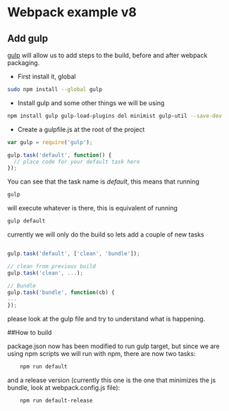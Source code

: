 # Webpack example v8

## Add gulp

[gulp](http://gulpjs.com/) will allow us to add steps to the build, before and after webpack packaging.

- First install it, global

```sh
sudo npm install --global gulp
```
- Install gulp and some other things we will be using

```sh
npm install gulp gulp-load-plugins del minimist gulp-util --save-dev
```
- Create a gulpfile.js at the root of the project

```js
var gulp = require('gulp');

gulp.task('default', function() {
  // place code for your default task here
});
```

You can see that the task name is _default_, this means that running

```sh
gulp
```

will execute whatever is there, this is equivalent of running 

```sh
gulp default
```

currently we will only do the build so lets add a couple of new tasks

```js

gulp.task('default', ['clean', 'bundle']);

// clean from previous build
gulp.task('clean', ...);

// Bundle
gulp.task('bundle', function(cb) {
...
});
```

please look at the gulp file and try to understand what is happening.

##How to build

package.json now has been modified to run gulp target, but since we are using npm scripts we will run with npm, there are
now two tasks:

```sh
    npm run default
```

and a release version (currently this one is the one that minimizes the js bundle, look at webpack.config.js file):

```sh
    npm run default-release
```